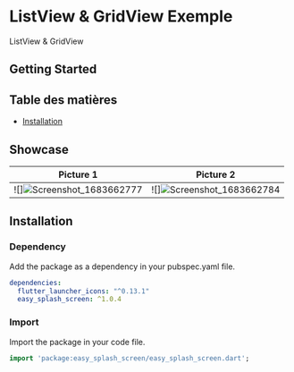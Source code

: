 # ListView & GridView Exemple

ListView & GridView

## Getting Started

## Table des matières

- [Installation](#installation)


## Showcase

| Picture 1 | Picture 2 |
|:---------:|:---------:|
| ![]![Screenshot_1683662777](https://github.com/oussemanaffetyy/ListView-GridView-Flutter/assets/93323657/927311d2-54fc-4dc9-9b51-9cd828c3e042)| ![]![Screenshot_1683662784](https://github.com/oussemanaffetyy/ListView-GridView-Flutter/assets/93323657/26c12d27-896b-4922-98f3-a9ba9a339f4c)|
## Installation


### Dependency
Add the package as a dependency in your pubspec.yaml file.
```yaml
dependencies:
  flutter_launcher_icons: "^0.13.1"
  easy_splash_screen: ^1.0.4
```

### Import
Import the package in your code file.
```dart
import 'package:easy_splash_screen/easy_splash_screen.dart';
```
